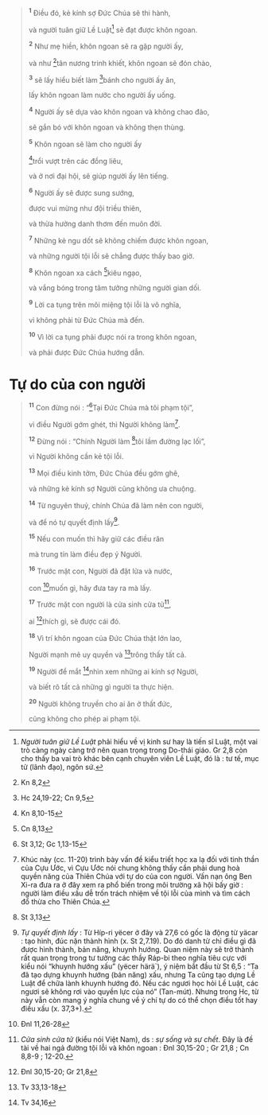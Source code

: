 > <sup><b>1</b></sup> Điều đó, kẻ kính sợ Đức Chúa sẽ thi hành,
>
> và người tuân giữ Lề Luật[^1-44d17a98-2178-4ddd-b7b3-075afee7dae9] sẽ đạt được khôn ngoan.
>
> <sup><b>2</b></sup> Như mẹ hiền, khôn ngoan sẽ ra gặp người ấy,
>
> và như [^1@-44d17a98-2178-4ddd-b7b3-075afee7dae9]tân nương trinh khiết, khôn ngoan sẽ đón chào,
>
> <sup><b>3</b></sup> sẽ lấy hiểu biết làm [^2@-44d17a98-2178-4ddd-b7b3-075afee7dae9]bánh cho người ấy ăn,
>
> lấy khôn ngoan làm nước cho người ấy uống.
>
> <sup><b>4</b></sup> Người ấy sẽ dựa vào khôn ngoan và không chao đảo,
>
> sẽ gắn bó với khôn ngoan và không thẹn thùng.
>
> <sup><b>5</b></sup> Khôn ngoan sẽ làm cho người ấy
>
> [^3@-44d17a98-2178-4ddd-b7b3-075afee7dae9]trổi vượt trên các đồng liêu,
>
> và ở nơi đại hội, sẽ giúp người ấy lên tiếng.
>
> <sup><b>6</b></sup> Người ấy sẽ được sung sướng,
>
> được vui mừng như đội triều thiên,
>
> và thừa hưởng danh thơm đến muôn đời.
>
> <sup><b>7</b></sup> Những kẻ ngu dốt sẽ không chiếm được khôn ngoan,
>
> và những người tội lỗi sẽ chẳng được thấy bao giờ.
>
> <sup><b>8</b></sup> Khôn ngoan xa cách [^4@-44d17a98-2178-4ddd-b7b3-075afee7dae9]kiêu ngạo,
>
> và vắng bóng trong tâm tưởng những người gian dối.
>
> <sup><b>9</b></sup> Lời ca tụng trên môi miệng tội lỗi là vô nghĩa,
>
> vì không phải từ Đức Chúa mà đến.
>
> <sup><b>10</b></sup> Vì lời ca tụng phải được nói ra trong khôn ngoan,
>
> và phải được Đức Chúa hướng dẫn.

# Tự do của con người

> <sup><b>11</b></sup> Con đừng nói : “[^5@-44d17a98-2178-4ddd-b7b3-075afee7dae9]Tại Đức Chúa mà tôi phạm tội”,
>
> vì điều Người gớm ghét, thì Người không làm[^2-44d17a98-2178-4ddd-b7b3-075afee7dae9].
>
> <sup><b>12</b></sup> Đừng nói : “Chính Người làm [^6@-44d17a98-2178-4ddd-b7b3-075afee7dae9]tôi lầm đường lạc lối”,
>
> vì Người không cần kẻ tội lỗi.
>
> <sup><b>13</b></sup> Mọi điều kinh tởm, Đức Chúa đều gớm ghê,
>
> và những kẻ kính sợ Người cũng không ưa chuộng.
>
> <sup><b>14</b></sup> Từ nguyên thuỷ, chính Chúa đã làm nên con người,
>
> và để nó tự quyết định lấy[^3-44d17a98-2178-4ddd-b7b3-075afee7dae9].
>
> <sup><b>15</b></sup> Nếu con muốn thì hãy giữ các điều răn
>
> mà trung tín làm điều đẹp ý Người.
>
> <sup><b>16</b></sup> Trước mặt con, Người đã đặt lửa và nước,
>
> con [^7@-44d17a98-2178-4ddd-b7b3-075afee7dae9]muốn gì, hãy đưa tay ra mà lấy.
>
> <sup><b>17</b></sup> Trước mặt con người là cửa sinh cửa tử[^4-44d17a98-2178-4ddd-b7b3-075afee7dae9],
>
> ai [^8@-44d17a98-2178-4ddd-b7b3-075afee7dae9]thích gì, sẽ được cái đó.
>
> <sup><b>18</b></sup> Vì trí khôn ngoan của Đức Chúa thật lớn lao,
>
> Người mạnh mẽ uy quyền và [^9@-44d17a98-2178-4ddd-b7b3-075afee7dae9]trông thấy tất cả.
>
> <sup><b>19</b></sup> Người để mắt [^10@-44d17a98-2178-4ddd-b7b3-075afee7dae9]nhìn xem những ai kính sợ Người,
>
> và biết rõ tất cả những gì người ta thực hiện.
>
> <sup><b>20</b></sup> Người không truyền cho ai ăn ở thất đức,
>
> cũng không cho phép ai phạm tội.

[^1-44d17a98-2178-4ddd-b7b3-075afee7dae9]: _Người tuân giữ Lề Luật_ phải hiểu về vị kinh sư hay là tiến sĩ Luật, một vai trò càng ngày càng trở nên quan trọng trong Do-thái giáo. Gr 2,8 còn cho thấy ba vai trò khác bên cạnh chuyên viên Lề Luật, đó là : tư tế, mục tử (lãnh đạo), ngôn sứ.

[^2-44d17a98-2178-4ddd-b7b3-075afee7dae9]: Khúc này (cc. 11-20) trình bày vấn đề kiểu triết học xa lạ đối với tinh thần của Cựu Ước, vì Cựu Ước nói chung không thấy cần phải dung hoà quyền năng của Thiên Chúa với tự do của con người. Vấn nạn ông Ben Xi-ra đưa ra ở đây xem ra phổ biến trong môi trường xã hội bấy giờ : người làm điều xấu dễ trốn trách nhiệm về tội lỗi của mình và tìm cách đổ thừa cho Thiên Chúa.

[^3-44d17a98-2178-4ddd-b7b3-075afee7dae9]: _Tự quyết định lấy_ : Từ Híp-ri yëcer ở đây và 27,6 có gốc là động từ yäcar : tạo hình, đúc nặn thành hình (x. St 2,7.19). Do đó danh từ chỉ điều gì đã được hình thành, bản năng, khuynh hướng. Quan niệm này sẽ trở thành rất quan trọng trong tư tưởng các thầy Ráp-bi theo nghĩa tiêu cực với kiểu nói “khuynh hướng xấu” (yëcer härä\`), ý niệm bắt đầu từ St 6,5 : “Ta đã tạo dựng khuynh hướng (bản năng) xấu, nhưng Ta cũng tạo dựng Lề Luật để chữa lành khuynh hướng đó. Nếu các ngươi học hỏi Lề Luật, các ngươi sẽ không rơi vào quyền lực của nó” (Tan-mút). Nhưng trong Hc, từ này vẫn còn mang ý nghĩa chung về ý chí tự do có thể chọn điều tốt hay điều xấu (x. 37,3+).

[^4-44d17a98-2178-4ddd-b7b3-075afee7dae9]: _Cửa sinh cửa tử_ (kiểu nói Việt Nam), ds : _sự sống và sự chết_. Đây là đề tài về hai ngả đường tội lỗi và khôn ngoan : Đnl 30,15-20 ; Gr 21,8 ; Cn 8,8-9 ; 12-20.

[^1@-44d17a98-2178-4ddd-b7b3-075afee7dae9]: Kn 8,2

[^2@-44d17a98-2178-4ddd-b7b3-075afee7dae9]: Hc 24,19-22; Cn 9,5

[^3@-44d17a98-2178-4ddd-b7b3-075afee7dae9]: Kn 8,10-15

[^4@-44d17a98-2178-4ddd-b7b3-075afee7dae9]: Cn 8,13

[^5@-44d17a98-2178-4ddd-b7b3-075afee7dae9]: St 3,12; Gc 1,13-15

[^6@-44d17a98-2178-4ddd-b7b3-075afee7dae9]: St 3,13

[^7@-44d17a98-2178-4ddd-b7b3-075afee7dae9]: Đnl 11,26-28

[^8@-44d17a98-2178-4ddd-b7b3-075afee7dae9]: Đnl 30,15-20; Gr 21,8

[^9@-44d17a98-2178-4ddd-b7b3-075afee7dae9]: Tv 33,13-18

[^10@-44d17a98-2178-4ddd-b7b3-075afee7dae9]: Tv 34,16
